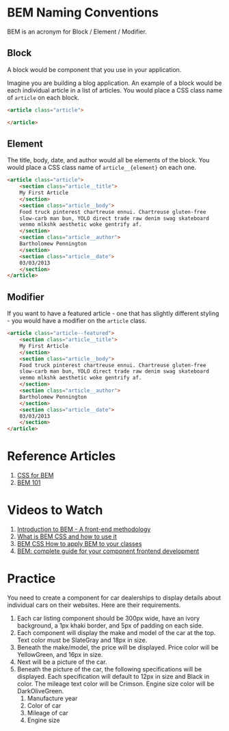 # BEM Naming Conventions

BEM is an acronym for Block / Element / Modifier.

## Block

A block would be component that you use in your application.

Imagine you are building a blog application. An example of a block would be each individual article in a list of articles. You would place a CSS class name of `article` on each block.

```html
<article class="article">

</article>
```

## Element

The title, body, date, and author would all be elements of the block. You would place a CSS class name of `article__{element}` on each one.

```html
<article class="article">
    <section class="article__title">
    My First Article
    </section>
    <section class="article__body">
    Food truck pinterest chartreuse ennui. Chartreuse gluten-free 
    slow-carb man bun, YOLO direct trade raw denim swag skateboard 
    venmo mlkshk aesthetic woke gentrify af.
    </section>
    <section class="article__author">
    Bartholomew Pennington
    </section>
    <section class="article__date">
    03/03/2013
    </section>
</article>
```

## Modifier

If you want to have a featured article - one that has slightly different styling - you would have a modifier on the `article` class.

```html
<article class="article--featured">
    <section class="article__title">
    My First Article
    </section>
    <section class="article__body">
    Food truck pinterest chartreuse ennui. Chartreuse gluten-free 
    slow-carb man bun, YOLO direct trade raw denim swag skateboard 
    venmo mlkshk aesthetic woke gentrify af.
    </section>
    <section class="article__author">
    Bartholomew Pennington
    </section>
    <section class="article__date">
    03/03/2013
    </section>
</article>
```

# Reference Articles

1. [CSS for BEM](https://en.bem.info/methodology/css/)
1. [BEM 101](https://css-tricks.com/bem-101/)

# Videos to Watch

1. [Introduction to BEM - A front-end methodology](https://www.youtube.com/watch?v=IO-4Z32O--c)
1. [What is BEM CSS and how to use it](https://www.youtube.com/watch?v=Ysf0LhP8jus)
1. [BEM CSS How to apply BEM to your classes](https://www.youtube.com/watch?v=LqBm9R9nrlE)
1. [BEM: complete guide for your component frontend development](https://www.youtube.com/watch?v=xlVRaUZ6WKU)

# Practice

You need to create a component for car dealerships to display details about individual cars on their websites. Here are their requirements.

1. Each car listing component should be 300px wide, have an ivory background, a 1px khaki border, and 5px of padding on each side.
1. Each component will display the make and model of the car at the top. Text color must be SlateGray and 18px in size.
1. Beneath the make/model, the price will be displayed. Price color will be YellowGreen, and 16px in size.
1. Next will be a picture of the car.
1. Beneath the picture of the car, the following specifications will be displayed. Each specification will default to 12px in size and Black in color. The mileage text color will be Crimson. Engine size color will be DarkOliveGreen.
    1. Manufacture year
    1. Color of car
    1. Mileage of car
    1. Engine size

